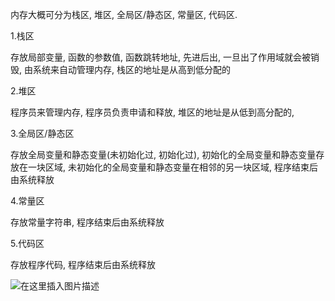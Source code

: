 内存大概可分为栈区, 堆区, 全局区/静态区, 常量区, 代码区.


1.栈区

   存放局部变量, 函数的参数值, 函数跳转地址, 先进后出, 一旦出了作用域就会被销毁, 由系统来自动管理内存,  栈区的地址是从高到低分配的

2.堆区

   程序员来管理内存, 程序员负责申请和释放,  堆区的地址是从低到高分配的, 

3.全局区/静态区

   存放全局变量和静态变量(未初始化过, 初始化过), 初始化的全局变量和静态变量存放在一块区域, 未初始化的全局变量和静态变量在相邻的另一块区域, 程序结束后由系统释放

4.常量区

   存放常量字符串, 程序结束后由系统释放

5.代码区

   存放程序代码, 程序结束后由系统释放


![在这里插入图片描述](https://img-blog.csdnimg.cn/20210406230304705.png?x-oss-process=image/watermark,type_ZmFuZ3poZW5naGVpdGk,shadow_10,text_aHR0cHM6Ly9ibG9nLmNzZG4ubmV0L3FxXzE1OTA2NTY3,size_16,color_FFFFFF,t_70)